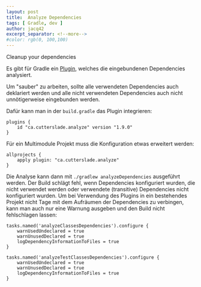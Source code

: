 ```yaml
---
layout: post
title:  Analyze Dependencies
tags: [ Gradle, dev ]
author: jacq42
excerpt_separator: <!--more-->
#color: rgb(0, 100,100)
---
```


Cleanup your dependencies

<!--more-->

Es gibt für Gradle ein [Plugin](https://github.com/gradle-dependency-analyze/gradle-dependency-analyze), welches die eingebundenen Dependencies analysiert.

Um "sauber" zu arbeiten, sollte alle verwendeten Dependencies auch deklariert werden und alle nicht verwendeten Dependencies auch nicht unnötigerweise eingebunden werden.

Dafür kann man in der `build.gradle` das Plugin integrieren:
```
plugins {
    id "ca.cutterslade.analyze" version "1.9.0"
}
```

Für ein Multimodule Projekt muss die Konfiguration etwas erweitert werden:
```
allprojects {
    apply plugin: "ca.cutterslade.analyze"
}
```

Die Analyse kann dann mit `./gradlew analyzeDependencies` ausgeführt werden. Der Build schlägt fehl, wenn Dependencies konfiguriert wurden, die nicht verwendet werden oder verwendete (transitive) Dependencies nicht konfiguriert wurden.
Um bei Verwendung des Plugins in ein bestehendes Projekt nicht Tage mit dem Aufräumen der Dependencies zu verbingen, kann man auch nur eine Warnung ausgeben und den Build nicht fehlschlagen lassen:
```
tasks.named('analyzeClassesDependencies').configure {
    warnUsedUndeclared = true
    warnUnusedDeclared = true
    logDependencyInformationToFiles = true
}

tasks.named('analyzeTestClassesDependencies').configure {
    warnUsedUndeclared = true
    warnUnusedDeclared = true
    logDependencyInformationToFiles = true
}
```